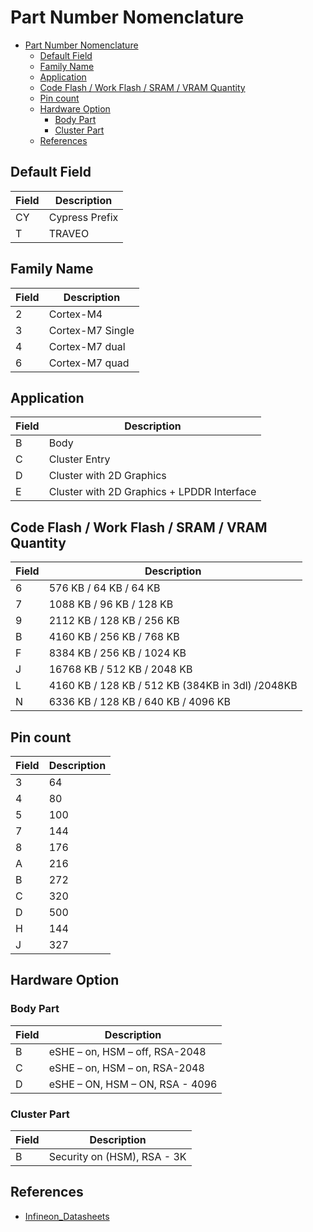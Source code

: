 # Part Number Nomenclature

- [Part Number Nomenclature](#part-number-nomenclature)
  - [Default Field](#default-field)
  - [Family Name](#family-name)
  - [Application](#application)
  - [Code Flash / Work Flash / SRAM / VRAM Quantity](#code-flash--work-flash--sram--vram-quantity)
  - [Pin count](#pin-count)
  - [Hardware Option](#hardware-option)
    - [Body Part](#body-part)
    - [Cluster Part](#cluster-part)
  - [References](#references)

## Default Field

| Field | Description    |
| ----- | -------------- |
| CY    | Cypress Prefix |
| T     | TRAVEO         |

## Family Name

| Field | Description      |
| ----- | ---------------- |
| 2     | Cortex-M4        |
| 3     | Cortex-M7 Single |
| 4     | Cortex-M7 dual   |
| 6     | Cortex-M7 quad   |

## Application

| Field | Description                                |
| ----- | ------------------------------------------ |
| B     | Body                                       |
| C     | Cluster Entry                              |
| D     | Cluster with 2D Graphics                   |
| E     | Cluster with 2D Graphics + LPDDR Interface |

## Code Flash / Work Flash / SRAM / VRAM Quantity

| Field | Description                                      |
| ----- | ------------------------------------------------ |
| 6     | 576 KB / 64 KB / 64 KB                           |
| 7     | 1088 KB / 96 KB / 128 KB                         |
| 9     | 2112 KB / 128 KB / 256 KB                        |
| B     | 4160 KB / 256 KB / 768 KB                        |
| F     | 8384 KB / 256 KB / 1024 KB                       |
| J     | 16768 KB / 512 KB / 2048 KB                      |
| L     | 4160 KB / 128 KB / 512 KB (384KB in 3dl) /2048KB |
| N     | 6336 KB / 128 KB / 640 KB / 4096 KB              |

## Pin count

| Field | Description  |
| ----- | ------------ |
| 3     | 64  |
| 4     | 80  |
| 5     | 100 |
| 7     | 144 |
| 8     | 176 |
| A     | 216 |
| B     | 272 |
| C     | 320 |
| D     | 500 |
| H     | 144 |
| J     | 327 |

## Hardware Option

### Body Part

| Field | Description                     |
| ----- | ------------------------------- |
| B     | eSHE – on, HSM – off, RSA-2048  |
| C     | eSHE – on, HSM – on, RSA-2048   |
| D     | eSHE – ON, HSM – ON, RSA - 4096 |

### Cluster Part

| Field | Description                    |
| ----- | ------------------------------ |
| B     | Security on (HSM), RSA - 3K    |

## References

- [Infineon_Datasheets](https://visteon.sharepoint.com/sites/InfraCore-All/_layouts/15/guestaccess.aspx?share=EmQJeZPm1WJFrUk4R5Lw300BGMSLmjyzUaiX2SVb7lm4mA&e=OYdCDU)
